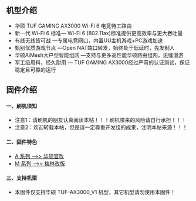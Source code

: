 ## 机型介绍
* 华硕 TUF GAMING AX3000 Wi-Fi 6 电竞特工路由
* 新一代 Wi-Fi 6 标准— Wi-Fi 6 (802.11ax)标准提供更高效率与更大吞吐量
* 有线无线皆可战 —专属电竞网口，内置UU主机游戏+PC游戏加速
* 甄别优质游戏节点 —Open NAT端口转发，始终处于低延时，先发制人
* 华硕AiMesh大户型智能组网 —支持与更多高性能华硕路由组网，无缝漫游
* 军工级用料，经久耐用 — TUF GAMING AX3000经过严苛的认证测试，保证稳定且可靠的运行

## 固件介绍
#### 一、刷机须知
* 注意1：请刷机的朋友认真阅读本帖！！！刷机带来的风险请自行承担！！！
* 注意2：欢迎转载本帖，但是请一定尊重开发组的成果，注明本帖来源！！！

#### 二、固件特色
* [A 系列 ——>> 华硕官改](/zh/guide/asus/firmware-a.md)
* [M 系列 ——>> 梅林改版](/zh/guide/asus/firmware-g.md)

#### 三、支持机型
* 本固件仅支持华硕 TUF-AX3000_V1 机型，其它机型请勿使用本固件！

